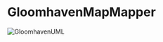 # GloomhavenMapMapper
![GloomhavenUML](https://www.plantuml.com/plantuml/svg/nLdTRzis47_tNy6v0M8xijrrQp4OWT4qBVgm90NQ37i80a6MQ9kmH0eKdTXhyx_l-269b2dLoHxc1piwtltk-qWgxmiHSR7DKlGvPInRHm-O_dLzrLkJ12ESvMAFCfmjC2zwnORGFE9HXhxt47nIGh7OvnWnBjPCaHvvbFzD4h56RzwzLfHJbE1bj4q5UlSwK28enNGbrcQLHtHJu1pztcJ_xMs0O07q2S8eOakqO3jS62xA4gp4tlQUUlBpIyvPZ9Cjn-Ya87ILOi7eOAZOpmlo3vxzCPzEHwExQl5-D9fEpwToRTxx1TEaGd3HI9QdECDKA4CCvDbvp5B6Pwyk6QVBb3rY_Y7TTWEnN094wU14HN7OcqvBKgWeM60-dNP1Y3LdZyNW94wZeWZG2Tx5M45egpGTJIPpQmdDqFdvhHASD-r33Zh5XS39u8HjmP2mr44eBP-C5ciTdOt73akNzJadMSJtuGRl1oTBWjDasDE_g0pdnuXlla1Dh31aAz_81AcLpi0k6STaHN-E6qDL0-xoI5n24xphGlpCqWJJhqo2acJNZjhJmRh2Aw13Ej3WAa3Qpo6QptK_7TJjQ7JvvURRxSNDxMYagoxVBb8IXv7WP059c27PVo5RXcADWMh8YdSSGhWV8e4hRaL-rQIYHmBjki82SeeOJVTQUgmLVYzasSTF-YU44bspn9WtcKod1KwNqoaY1M9PHg1w4A58SnMJYSOmGbM9pr3rPoZj7wBn774ijfo63n5qqSnvKZmwGCrMrCYXImuP3pbUmXmXb2Z2ahCi91JqBQCOo_LeKGWUnKBNRDdJ6kxDeExKm_uSQbuJdHBdgGAi8gJ7KXx5csY5KOxn8yQG-HiONFEvcQ2wAgw1bCAIve55Q-rZ9A95L61hkQUMrNosPA1pEMPLg9hBvGn_garQLVC-pAG5OHvlLhPT7q1lQPkN6N3nJa155yQ_YMB_NiRdgMUXzQ-nYFeeAcHvHA5qIaEresjZv2SnOPYLYigu63sgEipugimEcffqwXe8w1mcM8FHR39DGyTGfqtzbeVVOamZJjWHuQfih5rqfcEV93Fe9D4Vrkjw6lKfrE4CqisjjPWndX0ARLse9IigbdqNCFxmWsgK5vfeJF0OvnZlCr5MfcsRPTTNo1idiTghNcQNlG7q2vE6K9fPvcH24jjSHo2guw9ah3YvOgG84qR1ZGLZQKLDWJTL0R72xgrvVeoZjLjMJAkwlsHPpWeOj7_YlQVshL061pg7FLFNdygZWJvD2GRJVmtJlrPT7nxgKw4AUYLwZ0Dcg1Q573TryckpbUdcJ6ErRPjEuu0rtzgAfJ4DJRdPXJQPLBNXMxDge6wZuvK-sRFVFsZzaxYUmPx1ugXk1lkLwSgASEPCXSlweUQe6XNLj4NAuWri5JCuh1VYpehBVHt-wbmGSmoG0z2BI1BOMkoX52WTKflQwvt0U-3qXfs0ra7LpF9fXkJt7M05w8BkxmFhJ6qtCSUgHnZV3vrk_bhHqGzq0vsC_ERKTaL94fg03Cplp2aL1I2XQXcEC_Q0Ap5vGWgGJzWZAvXn6uJKikkmBcQaym3KRIpia7VMnzdExS2plIwNrfpAbEq2oOFsoXPl2JKojzY7qZ-wKk9M2RGZX58Y30UAusSRHBUBLX4uYRSowinmYrvFyHyg9QrXQTCHkDj3q01KtbcEF3FdFVy-_io9KFMxfLtjonRahPnVhTvN207oIYe7ciEpkyNjplLr-T6Gwct5m3ZTBdLSl9rPy8bkiwQddQ4VZMu_NLoRMvicVBxwyk7Yof2UVEV6UZnrOXzS4tNzmbro2vk9czx3MC5M3rSXUA0n7ZZZhrPlRI5c51YM-ZpLCiU1FT6eQlCe6UvT3Zabu48b25oiP46P6McJb1j70P74IRdV9ibeQN8rb2ApMcQR9y_o6tPrtCvVpVYsDlwVCk-ru23vRGEllSCQLM3n_ET2wCPgr4AhSLKvk1gy_AOKdXy5KnETWitAUEdPlELO_g83UOrlRTUrWl8Uvb7kWIZxuANorexvKWWhviT175nDd5kLpwBXWSYbVVZrnV5Gf0nLS1YqGsRduE7piFEkr7bBEls8SuWDfh6U1OVxWth1x0p15fxs0UC_bJTawdjGzMgb_siViJ7gq_x1OSe-bWEBZTDKsLY_BIDGgHcDnmU7LVNblSjDwZS_rhMouR5VqddtqIvysXRXRdjU8jiCgv-hZfuokptHfnsf_XcqA8VYgQnXg4Zr_wC2BHb74PYvnh2l5VLBQqSN6jzfeVjnUvSVqngcBRp6sahqo_tUU_ZQPkc_ "GloomhavenUML")